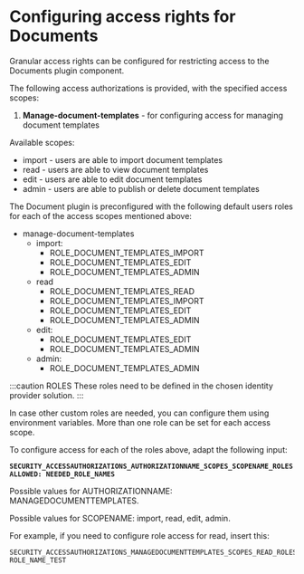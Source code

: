 # Configuring access rights for Documents

Granular access rights can be configured for restricting access to the Documents plugin component.



The following access authorizations is provided, with the specified access scopes:

1. **Manage-document-templates** - for configuring access for managing document templates

Available scopes:

* import - users are able to import document templates
* read - users are able to view document templates
* edit - users are able to edit document templates
* admin - users are able to publish or delete document templates



The Document plugin is preconfigured with the following default users roles for each of the access scopes mentioned above:

* manage-document-templates
  * import:
    * ROLE_DOCUMENT_TEMPLATES_IMPORT
    * ROLE_DOCUMENT_TEMPLATES_EDIT
    * ROLE_DOCUMENT_TEMPLATES_ADMIN
  * read
    * ROLE_DOCUMENT_TEMPLATES_READ
    * ROLE_DOCUMENT_TEMPLATES_IMPORT
    * ROLE_DOCUMENT_TEMPLATES_EDIT
    * ROLE_DOCUMENT_TEMPLATES_ADMIN
  * edit:
    * ROLE_DOCUMENT_TEMPLATES_EDIT
    * ROLE_DOCUMENT_TEMPLATES_ADMIN
  * admin:
    * ROLE_DOCUMENT_TEMPLATES_ADMIN

:::caution ROLES
These roles need to be defined in the chosen identity provider solution.
:::

In case other custom roles are needed, you can configure them using environment variables. More than one role can be set for each access scope.

To configure access for each of the roles above, adapt the following input:

**`SECURITY_ACCESSAUTHORIZATIONS_AUTHORIZATIONNAME_SCOPES_SCOPENAME_ROLESALLOWED: NEEDED_ROLE_NAMES`**

Possible values for AUTHORIZATIONNAME: MANAGEDOCUMENTTEMPLATES.

Possible values for SCOPENAME: import, read, edit, admin.

For example, if you need to configure role access for read, insert this:

```
SECURITY_ACCESSAUTHORIZATIONS_MANAGEDOCUMENTTEMPLATES_SCOPES_READ_ROLESALLOWED: ROLE_NAME_TEST
```
